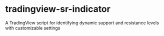 # tradingview-sr-indicator
A TradingView script for identifying dynamic support and resistance levels with customizable settings
